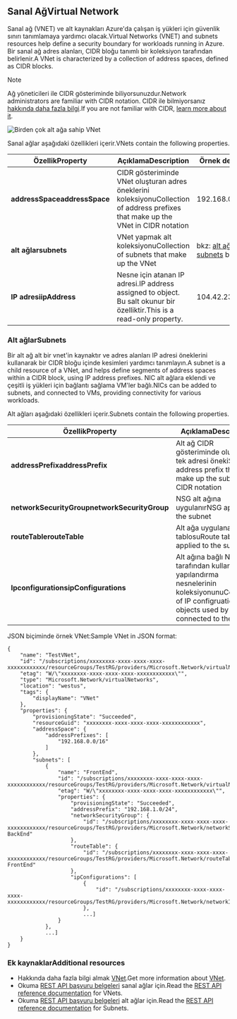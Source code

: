 ## <a name="virtual-network"></a><span data-ttu-id="b8b19-101">Sanal Ağ</span><span class="sxs-lookup"><span data-stu-id="b8b19-101">Virtual Network</span></span>
<span data-ttu-id="b8b19-102">Sanal ağ (VNET) ve alt kaynakları Azure'da çalışan iş yükleri için güvenlik sınırı tanımlamaya yardımcı olacak.</span><span class="sxs-lookup"><span data-stu-id="b8b19-102">Virtual Networks (VNET) and subnets resources help define a security boundary for workloads running in Azure.</span></span> <span data-ttu-id="b8b19-103">Bir sanal ağ adres alanları, CIDR bloğu tanımlı bir koleksiyon tarafından belirlenir.</span><span class="sxs-lookup"><span data-stu-id="b8b19-103">A VNet is characterized by a collection of address spaces, defined as CIDR blocks.</span></span> 

> [!NOTE]
> <span data-ttu-id="b8b19-104">Ağ yöneticileri ile CIDR gösteriminde biliyorsunuzdur.</span><span class="sxs-lookup"><span data-stu-id="b8b19-104">Network administrators are familiar with CIDR notation.</span></span> <span data-ttu-id="b8b19-105">CIDR ile bilmiyorsanız [hakkında daha fazla bilgi](http://whatismyipaddress.com/cidr).</span><span class="sxs-lookup"><span data-stu-id="b8b19-105">If you are not familiar with CIDR, [learn more about it](http://whatismyipaddress.com/cidr).</span></span>
> 
> 

![Birden çok alt ağa sahip VNet](./media/resource-groups-networking/Figure4.png)

<span data-ttu-id="b8b19-107">Sanal ağlar aşağıdaki özellikleri içerir.</span><span class="sxs-lookup"><span data-stu-id="b8b19-107">VNets contain the following properties.</span></span>

| <span data-ttu-id="b8b19-108">Özellik</span><span class="sxs-lookup"><span data-stu-id="b8b19-108">Property</span></span> | <span data-ttu-id="b8b19-109">Açıklama</span><span class="sxs-lookup"><span data-stu-id="b8b19-109">Description</span></span> | <span data-ttu-id="b8b19-110">Örnek değerler</span><span class="sxs-lookup"><span data-stu-id="b8b19-110">Sample values</span></span> |
| --- | --- | --- |
| <span data-ttu-id="b8b19-111">**addressSpace**</span><span class="sxs-lookup"><span data-stu-id="b8b19-111">**addressSpace**</span></span> |<span data-ttu-id="b8b19-112">CIDR gösteriminde VNet oluşturan adres öneklerini koleksiyonu</span><span class="sxs-lookup"><span data-stu-id="b8b19-112">Collection of address prefixes that make up the VNet in CIDR notation</span></span> |<span data-ttu-id="b8b19-113">192.168.0.0/16</span><span class="sxs-lookup"><span data-stu-id="b8b19-113">192.168.0.0/16</span></span> |
| <span data-ttu-id="b8b19-114">**alt ağlar**</span><span class="sxs-lookup"><span data-stu-id="b8b19-114">**subnets**</span></span> |<span data-ttu-id="b8b19-115">VNet yapmak alt koleksiyonu</span><span class="sxs-lookup"><span data-stu-id="b8b19-115">Collection of subnets that make up the VNet</span></span> |<span data-ttu-id="b8b19-116">bkz: [alt ağlar](#Subnets) aşağıda.</span><span class="sxs-lookup"><span data-stu-id="b8b19-116">see [subnets](#Subnets) below.</span></span> |
| <span data-ttu-id="b8b19-117">**IP adresi**</span><span class="sxs-lookup"><span data-stu-id="b8b19-117">**ipAddress**</span></span> |<span data-ttu-id="b8b19-118">Nesne için atanan IP adresi.</span><span class="sxs-lookup"><span data-stu-id="b8b19-118">IP address assigned to object.</span></span> <span data-ttu-id="b8b19-119">Bu salt okunur bir özelliktir.</span><span class="sxs-lookup"><span data-stu-id="b8b19-119">This is a read-only property.</span></span> |<span data-ttu-id="b8b19-120">104.42.233.77</span><span class="sxs-lookup"><span data-stu-id="b8b19-120">104.42.233.77</span></span> |

### <a name="subnets"></a><span data-ttu-id="b8b19-121">Alt ağlar</span><span class="sxs-lookup"><span data-stu-id="b8b19-121">Subnets</span></span>
<span data-ttu-id="b8b19-122">Bir alt ağ alt bir vnet'in kaynaktır ve adres alanları IP adresi öneklerini kullanarak bir CIDR bloğu içinde kesimleri yardımcı tanımlayın.</span><span class="sxs-lookup"><span data-stu-id="b8b19-122">A subnet is a child resource of a VNet, and helps define segments of address spaces within a CIDR block, using IP address prefixes.</span></span> <span data-ttu-id="b8b19-123">NIC alt ağlara eklendi ve çeşitli iş yükleri için bağlantı sağlama VM'ler bağlı.</span><span class="sxs-lookup"><span data-stu-id="b8b19-123">NICs can be added to subnets, and connected to VMs, providing connectivity for various workloads.</span></span>

<span data-ttu-id="b8b19-124">Alt ağları aşağıdaki özellikleri içerir.</span><span class="sxs-lookup"><span data-stu-id="b8b19-124">Subnets contain the following properties.</span></span> 

| <span data-ttu-id="b8b19-125">Özellik</span><span class="sxs-lookup"><span data-stu-id="b8b19-125">Property</span></span> | <span data-ttu-id="b8b19-126">Açıklama</span><span class="sxs-lookup"><span data-stu-id="b8b19-126">Description</span></span> | <span data-ttu-id="b8b19-127">Örnek değerler</span><span class="sxs-lookup"><span data-stu-id="b8b19-127">Sample values</span></span> |
| --- | --- | --- |
| <span data-ttu-id="b8b19-128">**addressPrefix**</span><span class="sxs-lookup"><span data-stu-id="b8b19-128">**addressPrefix**</span></span> |<span data-ttu-id="b8b19-129">Alt ağ CIDR gösteriminde oluşturan tek adresi öneki</span><span class="sxs-lookup"><span data-stu-id="b8b19-129">Single address prefix that make up the subnet in CIDR notation</span></span> |<span data-ttu-id="b8b19-130">192.168.1.0/24</span><span class="sxs-lookup"><span data-stu-id="b8b19-130">192.168.1.0/24</span></span> |
| <span data-ttu-id="b8b19-131">**networkSecurityGroup**</span><span class="sxs-lookup"><span data-stu-id="b8b19-131">**networkSecurityGroup**</span></span> |<span data-ttu-id="b8b19-132">NSG alt ağına uygulanır</span><span class="sxs-lookup"><span data-stu-id="b8b19-132">NSG applied to the subnet</span></span> |<span data-ttu-id="b8b19-133">bkz: [Nsg'ler](#Network-Security-Group)</span><span class="sxs-lookup"><span data-stu-id="b8b19-133">see [NSGs](#Network-Security-Group)</span></span> |
| <span data-ttu-id="b8b19-134">**routeTable**</span><span class="sxs-lookup"><span data-stu-id="b8b19-134">**routeTable**</span></span> |<span data-ttu-id="b8b19-135">Alt ağa uygulanan yol tablosu</span><span class="sxs-lookup"><span data-stu-id="b8b19-135">Route table applied to the subnet</span></span> |<span data-ttu-id="b8b19-136">bkz: [UDR](#Route-table)</span><span class="sxs-lookup"><span data-stu-id="b8b19-136">see [UDR](#Route-table)</span></span> |
| <span data-ttu-id="b8b19-137">**Ipconfigurations**</span><span class="sxs-lookup"><span data-stu-id="b8b19-137">**ipConfigurations**</span></span> |<span data-ttu-id="b8b19-138">Alt ağına bağlı NIC tarafından kullanılan IP yapılandırma nesnelerinin koleksiyonunu</span><span class="sxs-lookup"><span data-stu-id="b8b19-138">Collection of IP configruation objects used by NICs connected to the subnet</span></span> |<span data-ttu-id="b8b19-139">bkz: [UDR](#Route-table)</span><span class="sxs-lookup"><span data-stu-id="b8b19-139">see [UDR](#Route-table)</span></span> |

<span data-ttu-id="b8b19-140">JSON biçiminde örnek VNet:</span><span class="sxs-lookup"><span data-stu-id="b8b19-140">Sample VNet in JSON format:</span></span>

    {
        "name": "TestVNet",
        "id": "/subscriptions/xxxxxxxx-xxxx-xxxx-xxxx-xxxxxxxxxxxx/resourceGroups/TestRG/providers/Microsoft.Network/virtualNetworks/TestVNet",
        "etag": "W/\"xxxxxxxx-xxxx-xxxx-xxxx-xxxxxxxxxxxx\"",
        "type": "Microsoft.Network/virtualNetworks",
        "location": "westus",
        "tags": {
            "displayName": "VNet"
        },
        "properties": {
            "provisioningState": "Succeeded",
            "resourceGuid": "xxxxxxxx-xxxx-xxxx-xxxx-xxxxxxxxxxxx",
            "addressSpace": {
                "addressPrefixes": [
                    "192.168.0.0/16"
                ]
            },
            "subnets": [
                {
                    "name": "FrontEnd",
                    "id": "/subscriptions/xxxxxxxx-xxxx-xxxx-xxxx-xxxxxxxxxxxx/resourceGroups/TestRG/providers/Microsoft.Network/virtualNetworks/TestVNet/subnets/FrontEnd",
                    "etag": "W/\"xxxxxxxx-xxxx-xxxx-xxxx-xxxxxxxxxxxx\"",
                    "properties": {
                        "provisioningState": "Succeeded",
                        "addressPrefix": "192.168.1.0/24",
                        "networkSecurityGroup": {
                            "id": "/subscriptions/xxxxxxxx-xxxx-xxxx-xxxx-xxxxxxxxxxxx/resourceGroups/TestRG/providers/Microsoft.Network/networkSecurityGroups/NSG-BackEnd"
                        },
                        "routeTable": {
                            "id": "/subscriptions/xxxxxxxx-xxxx-xxxx-xxxx-xxxxxxxxxxxx/resourceGroups/TestRG/providers/Microsoft.Network/routeTables/UDR-FrontEnd"
                        },
                        "ipConfigurations": [
                            {
                                "id": "/subscriptions/xxxxxxxx-xxxx-xxxx-xxxx-xxxxxxxxxxxx/resourceGroups/TestRG/providers/Microsoft.Network/networkInterfaces/NICWEB1/ipConfigurations/ipconfig1"
                            },
                            ...]
                    }
                },
                ...]
        }
    }

### <a name="additional-resources"></a><span data-ttu-id="b8b19-141">Ek kaynaklar</span><span class="sxs-lookup"><span data-stu-id="b8b19-141">Additional resources</span></span>
* <span data-ttu-id="b8b19-142">Hakkında daha fazla bilgi almak [VNet](../articles/virtual-network/virtual-networks-overview.md).</span><span class="sxs-lookup"><span data-stu-id="b8b19-142">Get more information about [VNet](../articles/virtual-network/virtual-networks-overview.md).</span></span>
* <span data-ttu-id="b8b19-143">Okuma [REST API başvuru belgeleri](https://msdn.microsoft.com/library/azure/mt163650.aspx) sanal ağlar için.</span><span class="sxs-lookup"><span data-stu-id="b8b19-143">Read the [REST API reference documentation](https://msdn.microsoft.com/library/azure/mt163650.aspx) for VNets.</span></span>
* <span data-ttu-id="b8b19-144">Okuma [REST API başvuru belgeleri](https://msdn.microsoft.com/library/azure/mt163618.aspx) alt ağlar için.</span><span class="sxs-lookup"><span data-stu-id="b8b19-144">Read the [REST API reference documentation](https://msdn.microsoft.com/library/azure/mt163618.aspx) for Subnets.</span></span>

